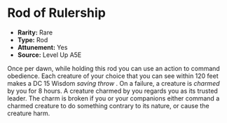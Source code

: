 
# Rod of Rulership

* **Rarity:** Rare
* **Type:** Rod
* **Attunement:** Yes
* **Source:** Level Up A5E


Once per dawn, while holding this rod you can use an action to command obedience. Each creature of your choice that you can see within 120 feet makes a DC 15 Wisdom _saving throw_ . On a failure, a creature is _charmed_  by you for 8 hours. A creature charmed by you regards you as its trusted leader. The charm is broken if you or your companions either command a charmed creature to do something contrary to its nature, or cause the creature harm.
